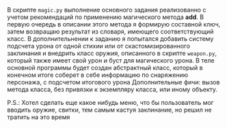 В скрипте `magic.py` выполнение основного задания реализованно с учетом рекомендаций по применению магического метода __add__. В первую очередь в описании этого метода я формирую составной ключ, затем возвращаю результат из словаря, имеющего соответствующий класс.
В дополнительнении к заданию я попытался добавить систему подсчета урона от одной стихии или от скастомизированного заклинания и внедрить класс оружия, описанного в скрипте `weapon.py`, который также имеет свой урон и буст для магического урона.
В теле основной программы будет создан абстрактный класс, который в конечном итоге соберет в себе информацию по снаряжению персонажа, с подсчетом итогового урона
Дополнительные фичи: вызов метода класса, без привязки к экземпляру класса, или иному объекту.

P.S.: Хотел сделать еще какое нибудь меню, что бы пользователь мог вводить оружие, свитки, тем самым кастуя заклинание, но решил не тратить на это время  